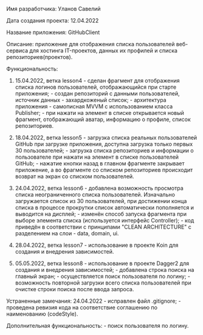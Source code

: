 
Имя разработчика: Уланов Савелий

Дата создания проекта: 12.04.2022

Название приложения: GitHubClient

Описание: приложение для отображения списка пользователей веб-сервиса для хостинга IT-проектов, данных их профилей и списка репозиториев(проектов).

Функциональность:

1.	15.04.2022, ветка lesson4
		- сделан фрагмент для отображения списка логинов пользователей, отображающийся при старте приложения;
		- создан репозиторий с данными пользователей, источник данных - захардкоженый список;
		- архитектура приложения - самописная MVVM с использованием класса Publisher;
		- при нажати на элемент в списке открывается новый фрагмент, отображающий аватар, информацию о профиле, список репозиториев.

2.	18.04.2022, ветка lesson5
		- загрузка списка реальных пользователей GitHub при загрузке приложения, доступна загрузка только первых 30 пользователей;
		- загрузка списка репозиториев и информации о пользователе при нажати на элемент в списке пользователей GitHub;
		- нажатие кнопки назад в главном фрагменте закрывает приложение, а во фрагменте со списком репозиториев происходит возврат на экран со списком пользователей.
		
3.	24.04.2022, ветка lesson6
		- добавлена возможность просмотра списка неограниченного списка пользователей. Изначально загружается список из 30 пользователей, при достижении конца списка в процессе прокрутки список автоматически пополняется и выводится на дисплей;
		- изменён способ запуска фрагмента при выборе элемента списка (используется интерфейс Controller);
		- код приведён в соответствии с принципами "CLEAN ARCHITECTURE" с разделением на слои - data, domain, ui.		

4.	28.04.2022, ветка lesson7
		- использование в проекте Koin для создания и внедрения зависимостей.

3.	05.05.2022, ветка lesson8
		- использование в проекте Dagger2 для создания и внедрения зависимостей;
		- добавлена строка поиска на главный экран;
		- осуществляется поиск пользователя по логину;
		- возможность повторной загрузки всего списка пользователей при очистке строки поиска после ввода запроса.			
 		
Устраненные замечания: 
	24.04.2022
		- исправлен файл .gitignore;
		- проведена ревизия кода на соответствие соглашению по наименованию (codeStyle).
	
Дополнительная функциональность:
		- поиск пользователя по логину.
